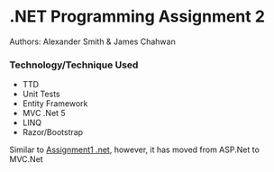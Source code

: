 .NET Programming Assignment 2
=============

Authors: Alexander Smith & James Chahwan

### Technology/Technique Used ###
* TTD 
* Unit Tests
* Entity Framework
* MVC .Net 5 
* LINQ
* Razor/Bootstrap
 
Similar to [Assignment1 .net](https://github.com/zaardon/UTS-.Net-Enterprise-Development-Assignment1), however, it has moved from ASP.Net to MVC.Net
